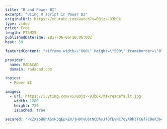 ```yaml
---
title: "R and Power BI"
excerpt: "Using R script in Power BI"
originalUrl: https://youtube.com/watch?v=BQjz--93bDk
type: video
price: Free
length: PT5M2S
publishedDateTime: 2017-06-06T10:06:00Z
heat: 50

featuredContent: "<iframe width=\"800\" height=\"500\" frameborder=\"0\" src=\"https://www.youtube.com/embed/BQjz--93bDk\" allow=\"accelerometer; autoplay; encrypted-media; gyroscope; picture-in-picture\" allowfullscreen></iframe>"

provider:
  name: RADACAD
  domain: radacad.com

topics:
  - Power BI

images:
  - url: https://i.ytimg.com/vi/BQjz--93bDk/maxresdefault.jpg
    width: 1280
    height: 720
    isCached: true

secured: "PxZXz6B8hASxH3qEpkEm/jH0YvU6tNCDAvJf0fEvNC7qyARhlTKGf7C9eK3645KQoYRre3mglLI/pRS6IUm51CdZeWaVCvcMTwZxqBuTx6F0FbH05oITVWPuSHGV3raMvDXB1M+CJtinYaXtCjKIIikN4edhVy76huNUArWfM3gsDuVJ/NfCITbGwcLXzRNRJwS/TedWQLBBGfvLAk4Es/KIWvQ8/X6yRqadQef7YUzl7syNHFFxJQ7ALCL62ZMEjN2KJd7I/dC54B3B2PF2JaNsEyDf/YTdXWMVCmA8Ws7TaaIHb9TZrvJexg0sXSEWW50CaS1D8ThA/6/hMBoojVv6fp3x/BIij9RoHsfzFjLCG/3Yi8l8B1I6nBBQ39JnbWkHqsERBguJVZ5cGYKenKncAnw/e+WdLDS6WwbhiEg=;yoniVhaTs80+MfAfsjG3gg=="
---
```


